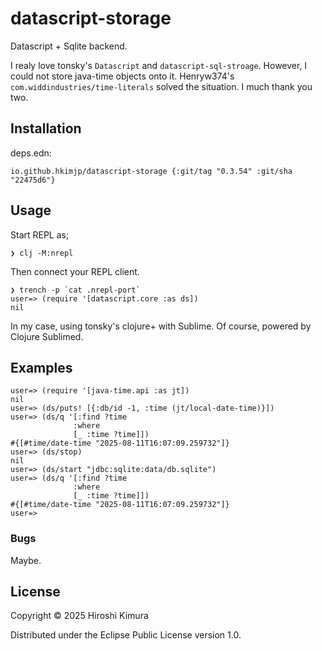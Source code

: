 # datascript-storage

Datascript + Sqlite backend.

I realy love tonsky's `Datascript` and `datascript-sql-stroage`.
However, I could not store java-time objects onto it.
Henryw374's `com.widdindustries/time-literals` solved the situation.
I much thank you two.

## Installation

deps.edn:
```
io.github.hkimjp/datascript-storage {:git/tag "0.3.54" :git/sha "22475d6"}
```

## Usage

Start REPL as;

    ❯ clj -M:nrepl

Then connect your REPL client.

    ❯ trench -p `cat .nrepl-port`
    user=> (require '[datascript.core :as ds])
    nil

In my case, using tonsky's clojure+ with Sublime.
Of course, powered by Clojure Sublimed.

## Examples

    user=> (require '[java-time.api :as jt])
    nil
    user=> (ds/puts! [{:db/id -1, :time (jt/local-date-time)}])
    user=> (ds/q '[:find ?time
                  :where
                  [_ :time ?time]])
    #{[#time/date-time "2025-08-11T16:07:09.259732"]}
    user=> (ds/stop)
    nil
    user=> (ds/start "jdbc:sqlite:data/db.sqlite")
    user=> (ds/q '[:find ?time
                  :where
                  [_ :time ?time]])
    #{[#time/date-time "2025-08-11T16:07:09.259732"]}
    user=>

### Bugs

Maybe.

## License

Copyright © 2025 Hiroshi Kimura

Distributed under the Eclipse Public License version 1.0.
